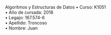 Algoritmos y Estructuras de Datos
• Curso: K1051<br>
• Año de cursada: 2018<br>
• Legajo: 167.574-6<br>
• Apellido: Troncoso<br>
• Nombre: Juan<br>
